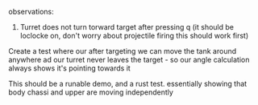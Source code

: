 observations:
1. Turret does not turn torward target after pressing q (it should be loclocke on, don't worry about projectile firing this should work first)

Create a test where our after targeting we can move the tank around anywhere ad our turret never leaves the target - so our angle calculation always shows it's pointing towards it

This should be a runable demo, and a rust test. essentially showing that body chassi and upper are moving independently
